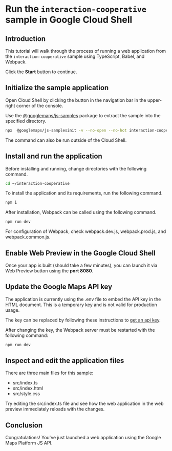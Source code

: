 # Run the `interaction-cooperative` sample in Google Cloud Shell

<walkthrough-tutorial-duration duration="10"/>

## Introduction

This tutorial will walk through the process of running a web application from
the `interaction-cooperative` sample using TypeScript, Babel, and Webpack.

Click the **Start** button to continue.

## Initialize the sample application

Open Cloud Shell by clicking the
<walkthrough-cloud-shell-icon></walkthrough-cloud-shell-icon> button in the
navigation bar in the upper-right corner of the console.

Use the [@googlemaps/js-samples](https://www.npmjs.com/package/@googlemaps/js-samples) package to 
extract the sample into the specified directory.

```bash
npx  @googlemaps/js-samplesinit -v --no-open --no-hot interaction-cooperative ~/interaction-cooperative
```

The command can also be run outside of the Cloud Shell.

## Install and run the application

Before installing and running, change directories with the following command.

```bash
cd ~/interaction-cooperative
```

To install the application and its requirements, run the following command.

```bash
npm i
```

After installation, Webpack can be called using the following command.

```bash
npm run dev
```

For configuration of Webpack, check
<walkthrough-editor-open-file filePath="interaction-cooperative/webpack.dev.js">webpack.dev.js</walkthrough-editor-open-file>,
<walkthrough-editor-open-file filePath="interaction-cooperative/webpack.prod.js">webpack.prod.js</walkthrough-editor-open-file>,
and
<walkthrough-editor-open-file filePath="interaction-cooperative/webpack.common.js">webpack.common.js</walkthrough-editor-open-file>.

## Enable Web Preview in the Google Cloud Shell

Once your app is built (should take a few minutes), you can launch it via
<walkthrough-spotlight-pointer target="cloudshell" spotlightId="devshell-web-preview-button">Web
Preview button</walkthrough-spotlight-pointer> using the **port 8080**.

## Update the Google Maps API key

The application is currently using the
<walkthrough-editor-open-file filePath="interaction-cooperative/.env">.env</walkthrough-editor-open-file>
file to embed the API key in the HTML document. This is a temporary key and is
not valid for production usage.

The key can be replaced by following these instructions to
[get an api key](https://developers.google.com/maps/documentation/javascript/get-api-key).

After changing the key, the Webpack server must be restarted with the following
command:

```bash
npm run dev
```

## Inspect and edit the application files

There are three main files for this sample:

*   <walkthrough-editor-open-file filePath="interaction-cooperative/src/index.ts">src/index.ts</walkthrough-editor-open-file>
*   <walkthrough-editor-open-file filePath="interaction-cooperative/src/index.html">src/index.html</walkthrough-editor-open-file>
*   <walkthrough-editor-open-file filePath="interaction-cooperative/src/style.css">src/style.css</walkthrough-editor-open-file>

Try editing the <walkthrough-editor-open-file filePath="interaction-cooperative/src/index.ts">src/index.ts</walkthrough-editor-open-file> file and see how the web application in the web preview immediately reloads with the changes.

## Conclusion

<walkthrough-conclusion-trophy></walkthrough-conclusion-trophy>

Congratulations! You've just launched a web application using the Google Maps
Platform JS API.
